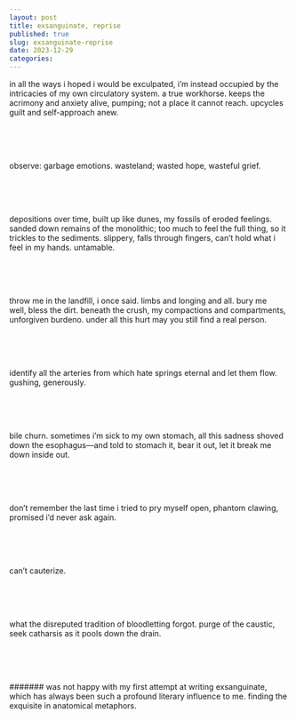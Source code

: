 ```yaml
---
layout: post
title: exsanguinate, reprise
published: true
slug: exsanguinate-reprise
date: 2023-12-29
categories:
---
```

in all the ways i hoped i would be exculpated, i’m instead occupied by the intricacies of my own circulatory system. a true workhorse. keeps the acrimony and anxiety alive, pumping; not a place it cannot reach. upcycles guilt and self-approach anew. 

<br />
<br />
<br />
 

observe: garbage emotions. wasteland; wasted hope, wasteful grief.

<!--more-->
<br />
<br />
<br />
  

depositions over time, built up like dunes, my fossils of eroded feelings. sanded down remains of the monolithic; too much to feel the full thing, so it trickles to the sediments. slippery, falls through fingers, can’t hold what i feel in my hands. untamable. 

<br />
<br />
<br />


throw me in the landfill, i once said. limbs and longing and all. bury me well, bless the dirt. beneath the crush, my compactions and compartments, unforgiven burdeno. under all this hurt may you still find a real person.

<br />
<br />
<br />
  

identify all the arteries from which hate springs eternal and let them flow. gushing, generously.

<br />
<br />
<br />
  

bile churn. sometimes i’m sick to my own stomach, all this sadness shoved down the esophagus—and told to stomach it, bear it out, let it break me down inside out.

<br />
<br />
<br />
  

don’t remember the last time i tried to pry myself open, phantom clawing, promised i’d never ask again.

<br />
<br />
<br />


can’t cauterize.

<br />
<br />
<br />
  

what the disreputed tradition of bloodletting forgot. purge of the caustic, seek catharsis as it pools down the drain.


<br />
<br />
<br />



####### was not happy with my first attempt at writing exsanguinate, which has always been such a profound literary influence to me. finding the exquisite in anatomical metaphors.